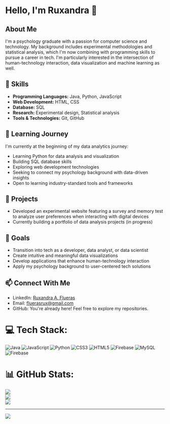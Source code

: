 # Hello, I'm Ruxandra 👋

## About Me
I'm a psychology graduate with a passion for computer science and technology. 
My background includes experimental methodologies and statistical analysis, which I'm now combining with programming skills to pursue a career in tech. 
I'm particularly interested in the intersection of human-technology interaction, data visualization and machine learning as well.

## 🔧 Skills
- **Programming Languages:** Java, Python, JavaScript
- **Web Development:** HTML, CSS 
- **Database:** SQL
- **Research:** Experimental design, Statistical analysis
- **Tools & Technologies:** Git, GitHub

## 🌱 Learning Journey
I'm currently at the beginning of my data analytics journey:
- Learning Python for data analysis and visualization
- Building SQL database skills
- Exploring web development technologies
- Seeking to connect my psychology background with data-driven insights
- Open to learning industry-standard tools and frameworks

## 💼 Projects
- Developed an experimental website featuring a survey and memory test to analyze user preferences when interacting with digital devices
- Currently building a portfolio of data analysis projects (in progress)

## 🚀 Goals
- Transition into tech as a developer, data analyst, or data scientist
- Create intuitive and meaningful data visualizations
- Develop applications that enhance human-technology interaction
- Apply my psychology background to user-centered tech solutions

## 📫 Connect With Me
- LinkedIn: [Ruxandra A. Flueras](https://www.linkedin.com/in/ruxandra-a-flueras/)
- Email: fluerasrux@gmail.com
- GitHub: You're already here! Feel free to explore my repositories.


# 💻 Tech Stack:
![Java](https://img.shields.io/badge/java-%23ED8B00.svg?style=for-the-badge&logo=openjdk&logoColor=white) ![JavaScript](https://img.shields.io/badge/javascript-%23323330.svg?style=for-the-badge&logo=javascript&logoColor=%23F7DF1E) ![Python](https://img.shields.io/badge/python-3670A0?style=for-the-badge&logo=python&logoColor=ffdd54) ![CSS3](https://img.shields.io/badge/css3-%231572B6.svg?style=for-the-badge&logo=css3&logoColor=white) ![HTML5](https://img.shields.io/badge/html5-%23E34F26.svg?style=for-the-badge&logo=html5&logoColor=white) ![Firebase](https://img.shields.io/badge/firebase-%23039BE5.svg?style=for-the-badge&logo=firebase) ![MySQL](https://img.shields.io/badge/mysql-4479A1.svg?style=for-the-badge&logo=mysql&logoColor=white) ![Firebase](https://img.shields.io/badge/firebase-a08021?style=for-the-badge&logo=firebase&logoColor=ffcd34)
# 📊 GitHub Stats:
![](https://github-readme-stats.vercel.app/api?username=fluerasrux&theme=blue_navy&hide_border=false&include_all_commits=true&count_private=true)<br/>
![](https://nirzak-streak-stats.vercel.app/?user=fluerasrux&theme=blue_navy&hide_border=false)<br/>
![](https://github-readme-stats.vercel.app/api/top-langs/?username=fluerasrux&theme=blue_navy&hide_border=false&include_all_commits=true&count_private=true&layout=compact)

---
[![](https://visitcount.itsvg.in/api?id=fluerasrux&icon=0&color=0)](https://visitcount.itsvg.in)

<!-- Proudly created with GPRM ( https://gprm.itsvg.in ) -->
